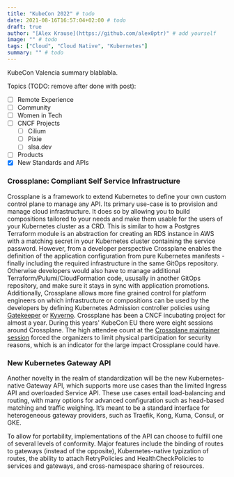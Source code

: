 ```yaml
---
title: "KubeCon 2022" # todo
date: 2021-08-16T16:57:04+02:00 # todo
draft: true
author: "[Alex Krause](https://github.com/alex0ptr)" # add yourself
image: "" # todo
tags: ["Cloud", "Cloud Native", "Kubernetes"]
summary: "" # todo
---
```


KubeCon Valencia summary blablabla.

Topics (TODO: remove after done with post):
- [ ] Remote Experience
- [ ] Community
- [ ] Women in Tech
- [ ] CNCF Projects
  - [ ] Cilium
  - [ ] Pixie
  - [ ] slsa.dev
- [ ] Products
- [x] New Standards and APIs

### Crossplane: Compliant Self Service Infrastructure

Crossplane is a framework to extend Kubernetes to define your own custom control plane to manage any API.
Its primary use-case is to provision and manage cloud infrastructure.
It does so by allowing you to build compositions tailored to your needs and make them usable for the users of your Kubernetes cluster as a CRD.
This is similar to how a Postgres Terraform module is an abstraction for creating an RDS instance in AWS with a matching secret in your Kubernetes cluster containing the service password.
However, from a developer perspective Crossplane enables the definition of the application configuration from pure Kubernetes manifests - finally including the required infrastructure in the same GitOps repository.
Otherwise developers would also have to manage additional Terraform/Pulumi/CloudFormation code, ususally in another GitOps repository, and make sure it stays in sync with application promotions.
Additionally, Crossplane allows more fine grained control for platform engineers on which infrastructure or compositions can be used by the developers by defining Kubernetes Admission controller policies using [Gatekeeper](https://github.com/open-policy-agent/gatekeeper) or [Kyverno](https://github.com/kyverno/kyverno).
Crossplane has been a CNCF incubating project for almost a year.
During this years' KubeCon EU there were eight sessions around Crossplane.
The high attendee count at the [Crossplane maintainer session](https://www.youtube.com/watch?v=xECc7XlD5kY) forced the organizers to limit physical participation for security reasons, which is an indicator for the large impact Crossplane could have.

### New Kubernetes Gateway API 

Another novelty in the realm of standardization will be the new Kubernetes-native Gateway API, which supports more use cases than the limited Ingress API and overloaded Service API. These use cases entail load-balancing and routing, with many options for advanced configuration such as head-based matching and traffic weighing. It’s meant to be a standard interface for heterogeneous gateway providers, such as Traefik, Kong, Kuma, Consul, or GKE.

To allow for portability, implementations of the API can choose to fulfill one of several levels of conformity. Major features include the binding of routes to gateways (instead of the opposite), Kubernetes-native typization of routes, the ability to attach RetryPolicies and HealthCheckPolicies to services and gateways, and cross-namespace sharing of resources.
